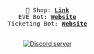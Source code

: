 <p align="center">
<samp>
    🛒 Shop:
    <b><a href="https://gokimax.sellix.io/ ">Link</a></b>
</samp>
<br>
  <samp>
    EVE Bot:
    <b><a href="https://gokiimax.github.io/EVE">Website</a></b>
  </samp>
<br>
<samp>
	Ticketing Bot:
	<b><a href="https://gokiimax.github.io/ticketing">Website</a></b>
</samp>
<br> 
<br> 
	<p align="center">
		<a href="https://discord.gg/yVWygKS3Xn">
			<img src="https://canary.discordapp.com/api/guilds/999373116918743100/embed.png" alt="Discord server">
		</a>
	</p>
</p>
